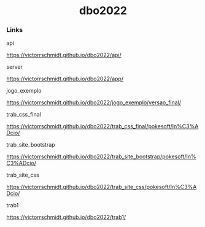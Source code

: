 <h1 align="center">dbo2022</h1>

### Links

api

https://victorrschmidt.github.io/dbo2022/api/

server

https://victorrschmidt.github.io/dbo2022/app/

jogo_exemplo

https://victorrschmidt.github.io/dbo2022/jogo_exemplo/versao_final/

trab_css_final

https://victorrschmidt.github.io/dbo2022/trab_css_final/pokesoft/In%C3%ADcio/

trab_site_bootstrap

https://victorrschmidt.github.io/dbo2022/trab_site_bootstrap/pokesoft/In%C3%ADcio/

trab_site_css

https://victorrschmidt.github.io/dbo2022/trab_site_css/pokesoft/In%C3%ADcio/

trab1

https://victorrschmidt.github.io/dbo2022/trab1/
